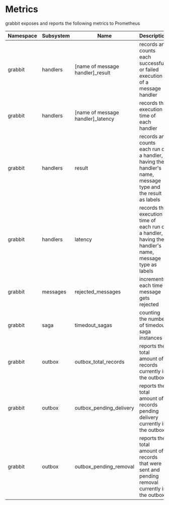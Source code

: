 # Metrics

grabbit exposes and reports the following metrics to Prometheus

|  Namespace    | Subsystem     | Name                              | Description                                                                 |
| ------------- | ------------- | ----------------------------------| --------------------------------------------------------------------------- |
| grabbit       | handlers      | [name of message handler]_result  | records and counts each successful or failed execution of a message handler |
| grabbit       | handlers      | [name of message handler]_latency | records the execution time of each handler                                  |
| grabbit       | handlers      | result                            | records and counts each run of a handler, having the handler's name, message type and the result as labels|
| grabbit       | handlers      | latency                           | records the execution time of each run of a handler, having the handler's name, message type as labels|
| grabbit       | messages      | rejected_messages                 | increments each time a message gets rejected                                |
| grabbit       | saga          | timedout_sagas                   | counting the number of timedout saga instances                              |
| grabbit       | outbox        | outbox_total_records                   | reports the total amount of records currently in the outbox                              |
| grabbit       | outbox        | outbox_pending_delivery                   | reports the total amount of records pending delivery currently in the outbox                              |
| grabbit       | outbox        | outbox_pending_removal                   | reports the total amount of records that were sent and pending removal currently in the outbox                              |

